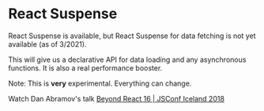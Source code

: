 # React Suspense

React Suspense is available, but React Suspense for data fetching is not yet available (as of 3/2021).

This will give us a declarative API for data loading and any asynchronous functions. It is also a real performance booster.

Note: This is **very** experimental. Everything can change.



Watch Dan Abramov's talk  [Beyond React 16 | JSConf Iceland 2018](https://www.youtube.com/watch?v=nLF0n9SACd4)

